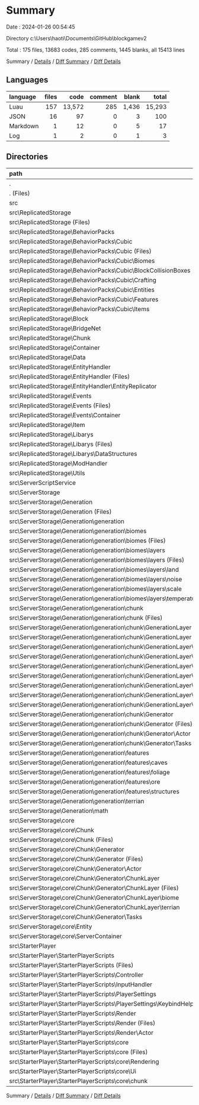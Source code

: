 # Summary

Date : 2024-01-26 00:54:45

Directory c:\\Users\\haoti\\Documents\\GitHub\\blockgamev2

Total : 175 files,  13683 codes, 285 comments, 1445 blanks, all 15413 lines

Summary / [Details](details.md) / [Diff Summary](diff.md) / [Diff Details](diff-details.md)

## Languages
| language | files | code | comment | blank | total |
| :--- | ---: | ---: | ---: | ---: | ---: |
| Luau | 157 | 13,572 | 285 | 1,436 | 15,293 |
| JSON | 16 | 97 | 0 | 3 | 100 |
| Markdown | 1 | 12 | 0 | 5 | 17 |
| Log | 1 | 2 | 0 | 1 | 3 |

## Directories
| path | files | code | comment | blank | total |
| :--- | ---: | ---: | ---: | ---: | ---: |
| . | 175 | 13,683 | 285 | 1,445 | 15,413 |
| . (Files) | 4 | 63 | 0 | 6 | 69 |
| src | 171 | 13,620 | 285 | 1,439 | 15,344 |
| src\\ReplicatedStorage | 68 | 6,406 | 155 | 734 | 7,295 |
| src\\ReplicatedStorage (Files) | 6 | 604 | 17 | 39 | 660 |
| src\\ReplicatedStorage\\BehaviorPacks | 12 | 382 | 3 | 32 | 417 |
| src\\ReplicatedStorage\\BehaviorPacks\\Cubic | 12 | 382 | 3 | 32 | 417 |
| src\\ReplicatedStorage\\BehaviorPacks\\Cubic (Files) | 4 | 83 | 2 | 7 | 92 |
| src\\ReplicatedStorage\\BehaviorPacks\\Cubic\\Biomes | 1 | 45 | 0 | 1 | 46 |
| src\\ReplicatedStorage\\BehaviorPacks\\Cubic\\BlockCollisionBoxes | 1 | 20 | 0 | 1 | 21 |
| src\\ReplicatedStorage\\BehaviorPacks\\Cubic\\Crafting | 1 | 50 | 0 | 6 | 56 |
| src\\ReplicatedStorage\\BehaviorPacks\\Cubic\\Entities | 3 | 113 | 0 | 15 | 128 |
| src\\ReplicatedStorage\\BehaviorPacks\\Cubic\\Features | 1 | 70 | 1 | 2 | 73 |
| src\\ReplicatedStorage\\BehaviorPacks\\Cubic\\Items | 1 | 1 | 0 | 0 | 1 |
| src\\ReplicatedStorage\\Block | 2 | 124 | 2 | 16 | 142 |
| src\\ReplicatedStorage\\BridgeNet | 6 | 1,375 | 55 | 316 | 1,746 |
| src\\ReplicatedStorage\\Chunk | 1 | 54 | 1 | 5 | 60 |
| src\\ReplicatedStorage\\Container | 1 | 305 | 5 | 33 | 343 |
| src\\ReplicatedStorage\\Data | 1 | 61 | 0 | 4 | 65 |
| src\\ReplicatedStorage\\EntityHandler | 16 | 2,024 | 41 | 142 | 2,207 |
| src\\ReplicatedStorage\\EntityHandler (Files) | 8 | 1,414 | 29 | 111 | 1,554 |
| src\\ReplicatedStorage\\EntityHandler\\EntityReplicator | 8 | 610 | 12 | 31 | 653 |
| src\\ReplicatedStorage\\Events | 6 | 18 | 0 | 1 | 19 |
| src\\ReplicatedStorage\\Events (Files) | 3 | 9 | 0 | 1 | 10 |
| src\\ReplicatedStorage\\Events\\Container | 3 | 9 | 0 | 0 | 9 |
| src\\ReplicatedStorage\\Item | 1 | 46 | 0 | 7 | 53 |
| src\\ReplicatedStorage\\Libarys | 9 | 762 | 17 | 69 | 848 |
| src\\ReplicatedStorage\\Libarys (Files) | 7 | 724 | 17 | 59 | 800 |
| src\\ReplicatedStorage\\Libarys\\DataStructures | 2 | 38 | 0 | 10 | 48 |
| src\\ReplicatedStorage\\ModHandler | 1 | 223 | 9 | 29 | 261 |
| src\\ReplicatedStorage\\Utils | 6 | 428 | 5 | 41 | 474 |
| src\\ServerScriptService | 1 | 32 | 0 | 5 | 37 |
| src\\ServerStorage | 78 | 4,806 | 95 | 499 | 5,400 |
| src\\ServerStorage\\Generation | 50 | 2,410 | 31 | 187 | 2,628 |
| src\\ServerStorage\\Generation (Files) | 1 | 29 | 0 | 11 | 40 |
| src\\ServerStorage\\Generation\\generation | 43 | 1,894 | 19 | 138 | 2,051 |
| src\\ServerStorage\\Generation\\generation\\biomes | 15 | 353 | 1 | 40 | 394 |
| src\\ServerStorage\\Generation\\generation\\biomes (Files) | 3 | 89 | 1 | 10 | 100 |
| src\\ServerStorage\\Generation\\generation\\biomes\\layers | 12 | 264 | 0 | 30 | 294 |
| src\\ServerStorage\\Generation\\generation\\biomes\\layers (Files) | 1 | 58 | 0 | 0 | 58 |
| src\\ServerStorage\\Generation\\generation\\biomes\\layers\\land | 3 | 58 | 0 | 2 | 60 |
| src\\ServerStorage\\Generation\\generation\\biomes\\layers\\noise | 1 | 13 | 0 | 2 | 15 |
| src\\ServerStorage\\Generation\\generation\\biomes\\layers\\scale | 3 | 73 | 0 | 15 | 88 |
| src\\ServerStorage\\Generation\\generation\\biomes\\layers\\temperature | 4 | 62 | 0 | 11 | 73 |
| src\\ServerStorage\\Generation\\generation\\chunk | 21 | 986 | 9 | 64 | 1,059 |
| src\\ServerStorage\\Generation\\generation\\chunk (Files) | 1 | 12 | 0 | 3 | 15 |
| src\\ServerStorage\\Generation\\generation\\chunk\\GenerationLayer | 12 | 325 | 0 | 25 | 350 |
| src\\ServerStorage\\Generation\\generation\\chunk\\GenerationLayer (Files) | 1 | 59 | 0 | 3 | 62 |
| src\\ServerStorage\\Generation\\generation\\chunk\\GenerationLayer\\Features | 3 | 70 | 0 | 6 | 76 |
| src\\ServerStorage\\Generation\\generation\\chunk\\GenerationLayer\\biome | 1 | 10 | 0 | 2 | 12 |
| src\\ServerStorage\\Generation\\generation\\chunk\\GenerationLayer\\caves | 1 | 11 | 0 | 2 | 13 |
| src\\ServerStorage\\Generation\\generation\\chunk\\GenerationLayer\\color | 1 | 9 | 0 | 3 | 12 |
| src\\ServerStorage\\Generation\\generation\\chunk\\GenerationLayer\\lerp | 2 | 125 | 0 | 4 | 129 |
| src\\ServerStorage\\Generation\\generation\\chunk\\GenerationLayer\\noise | 1 | 12 | 0 | 2 | 14 |
| src\\ServerStorage\\Generation\\generation\\chunk\\GenerationLayer\\other | 2 | 29 | 0 | 3 | 32 |
| src\\ServerStorage\\Generation\\generation\\chunk\\Generator | 8 | 649 | 9 | 36 | 694 |
| src\\ServerStorage\\Generation\\generation\\chunk\\Generator (Files) | 4 | 167 | 5 | 20 | 192 |
| src\\ServerStorage\\Generation\\generation\\chunk\\Generator\\Actor | 3 | 31 | 0 | 2 | 33 |
| src\\ServerStorage\\Generation\\generation\\chunk\\Generator\\Tasks | 1 | 451 | 4 | 14 | 469 |
| src\\ServerStorage\\Generation\\generation\\features | 6 | 509 | 8 | 28 | 545 |
| src\\ServerStorage\\Generation\\generation\\features\\caves | 3 | 187 | 1 | 17 | 205 |
| src\\ServerStorage\\Generation\\generation\\features\\foliage | 1 | 69 | 2 | 2 | 73 |
| src\\ServerStorage\\Generation\\generation\\features\\ore | 1 | 54 | 2 | 5 | 61 |
| src\\ServerStorage\\Generation\\generation\\features\\structures | 1 | 199 | 3 | 4 | 206 |
| src\\ServerStorage\\Generation\\generation\\terrian | 1 | 46 | 1 | 6 | 53 |
| src\\ServerStorage\\Generation\\math | 6 | 487 | 12 | 38 | 537 |
| src\\ServerStorage\\core | 28 | 2,396 | 64 | 312 | 2,772 |
| src\\ServerStorage\\core\\Chunk | 25 | 1,855 | 40 | 270 | 2,165 |
| src\\ServerStorage\\core\\Chunk (Files) | 4 | 280 | 11 | 29 | 320 |
| src\\ServerStorage\\core\\Chunk\\Generator | 21 | 1,575 | 29 | 241 | 1,845 |
| src\\ServerStorage\\core\\Chunk\\Generator (Files) | 11 | 1,136 | 29 | 191 | 1,356 |
| src\\ServerStorage\\core\\Chunk\\Generator\\Actor | 4 | 43 | 0 | 8 | 51 |
| src\\ServerStorage\\core\\Chunk\\Generator\\ChunkLayer | 5 | 112 | 0 | 21 | 133 |
| src\\ServerStorage\\core\\Chunk\\Generator\\ChunkLayer (Files) | 1 | 48 | 0 | 3 | 51 |
| src\\ServerStorage\\core\\Chunk\\Generator\\ChunkLayer\\biome | 1 | 8 | 0 | 4 | 12 |
| src\\ServerStorage\\core\\Chunk\\Generator\\ChunkLayer\\terrian | 3 | 56 | 0 | 14 | 70 |
| src\\ServerStorage\\core\\Chunk\\Generator\\Tasks | 1 | 284 | 0 | 21 | 305 |
| src\\ServerStorage\\core\\Entity | 2 | 348 | 6 | 11 | 365 |
| src\\ServerStorage\\core\\ServerContainer | 1 | 193 | 18 | 31 | 242 |
| src\\StarterPlayer | 24 | 2,376 | 35 | 201 | 2,612 |
| src\\StarterPlayer\\StarterPlayerScripts | 24 | 2,376 | 35 | 201 | 2,612 |
| src\\StarterPlayer\\StarterPlayerScripts (Files) | 2 | 83 | 2 | 9 | 94 |
| src\\StarterPlayer\\StarterPlayerScripts\\Controller | 1 | 71 | 0 | 2 | 73 |
| src\\StarterPlayer\\StarterPlayerScripts\\InputHandler | 2 | 181 | 0 | 5 | 186 |
| src\\StarterPlayer\\StarterPlayerScripts\\PlayerSettings | 2 | 122 | 3 | 3 | 128 |
| src\\StarterPlayer\\StarterPlayerScripts\\PlayerSettings\\KeybindHelper | 2 | 122 | 3 | 3 | 128 |
| src\\StarterPlayer\\StarterPlayerScripts\\Render | 11 | 1,271 | 27 | 54 | 1,352 |
| src\\StarterPlayer\\StarterPlayerScripts\\Render (Files) | 8 | 1,248 | 27 | 53 | 1,328 |
| src\\StarterPlayer\\StarterPlayerScripts\\Render\\Actor | 3 | 23 | 0 | 1 | 24 |
| src\\StarterPlayer\\StarterPlayerScripts\\core | 6 | 648 | 3 | 128 | 779 |
| src\\StarterPlayer\\StarterPlayerScripts\\core (Files) | 1 | 65 | 0 | 18 | 83 |
| src\\StarterPlayer\\StarterPlayerScripts\\core\\Rendering | 1 | 55 | 1 | 16 | 72 |
| src\\StarterPlayer\\StarterPlayerScripts\\core\\Ui | 2 | 423 | 2 | 87 | 512 |
| src\\StarterPlayer\\StarterPlayerScripts\\core\\chunk | 2 | 105 | 0 | 7 | 112 |

Summary / [Details](details.md) / [Diff Summary](diff.md) / [Diff Details](diff-details.md)
